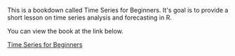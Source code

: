 This is a bookdown called Time Series for Beginners.  It's goal is to provide a short lesson on time series analysis and forecasting in R.

You can view the book at the link below.

[Time Series for Beginners](https://bookdown.org/JakeEsprabens/431-Time-Series/)
